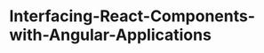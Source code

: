 Interfacing-React-Components-with-Angular-Applications
======================================================
